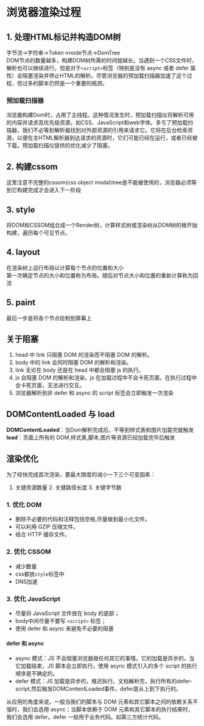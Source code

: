 # 浏览器渲染过程
## 1. 处理HTML标记并构造DOM树  
字节流->字符串->Token->node节点->DomTree  
DOM节点的数量越多，构建DOM树所需的时间就越长。当遇到一个CSS文件时，解析也可以继续进行，但是对于`<script>`标签（特别是没有 async 或者 defer 属性）会阻塞渲染并停止HTML的解析。尽管浏览器的预加载扫描器加速了这个过程，但过多的脚本仍然是一个重要的瓶颈。  
### 预加载扫描器
浏览器构建Dom时，占用了主线程。这种情况发生时，预加载扫描仪将解析可用的内容并请求高优先级资源，如CSS、JavaScript和web字体。多亏了预加载扫描器，我们不必等到解析器找到对外部资源的引用来请求它。它将在后台检索资源，以便在主HTML解析器到达请求的资源时，它们可能已经在运行，或者已经被下载。预加载扫描仪提供的优化减少了阻塞。

## 2. 构建cssom
这里注意不完整的cssom(css object modal)tree是不能被使用的，浏览器必须等到它构建完成才会进入下一阶段
## 3. style  
将DOM和CSSOM组合成一个Render树，计算样式树或渲染树从DOM树的根开始构建，遍历每个可见节点。
## 4. layout  
在渲染树上运行布局以计算每个节点的位置和大小  
第一次确定节点的大小和位置称为布局。随后对节点大小和位置的重新计算称为回流
## 5. paint
最后一步是将各个节点绘制到屏幕上

## 关于阻塞
1. head 中 link 只阻塞 DOM 的渲染而不阻塞 DOM 的解析。
2. body 中的 link 会同时阻塞 DOM 的解析和渲染。
3. link 无论在 body 还是在 head 中都会阻塞 js 的执行。
4. js 会阻塞 DOM 的解析和渲染，js 在加载过程中不会卡死页面，在执行过程中会卡死页面，无法进行交互。
5. 浏览器解析到非 defer 和 async 的 script 标签会立即触发一次渲染

## DOMContentLoaded 与 load
**DOMContentLoaded**：当Dom解析完成后，不等到样式表和图片加载完就触发   
**load**：页面上所有的 DOM,样式表,脚本,图片等资源已经加载完毕后触发

## 渲染优化
为了经快完成首次渲染，要最大限度的减小一下三个可变因素：
1. 关键资源数量 2. 关键路径长度 3. 关键字节数

### 1. 优化 DOM
* 删除不必要的代码和注释包括空格,尽量做到最小化文件。
* 可以利用 GZIP 压缩文件。
* 结合 HTTP 缓存文件。
### 2. 优化 CSSOM
* 减少数量
* css都放`style`标签中
* DNS加速
### 3. 优化 JavaScript
* 尽量将 JavaScript 文件放在 body 的底部；
* body中间尽量不要写 `<script>` 标签；
* 使用 defer 和 async 来避免不必要的阻塞

#### defer 和 async
* async 模式：JS 不会阻塞浏览器做任何其它的事情。它的加载是异步的，当它加载结束，JS 脚本会立即执行。使用 async 模式引入的多个 script 的执行顺序是不确定的。
* defer 模式：JS 加载是异步的，推迟执行。文档解析完，执行所有的defer-script,然后触发DOMContentLoaded事件。defer是从上到下执行的。  

从应用的角度来说，一般当我们的脚本与 DOM 元素和其它脚本之间的依赖关系不强时，我们会选用 async；当脚本依赖于 DOM 元素和其它脚本的执行结果时，我们会选用 defer。defer 一般用于业务代码。如第三方统计代码。